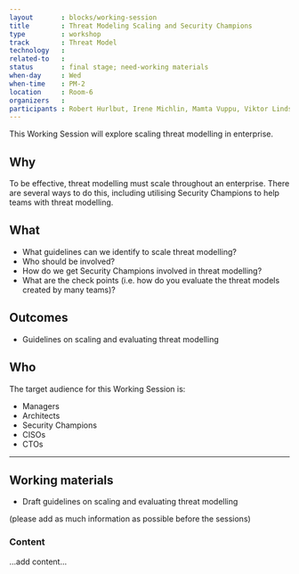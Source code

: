 ```yaml
---
layout       : blocks/working-session
title        : Threat Modeling Scaling and Security Champions
type         : workshop
track        : Threat Model
technology   :
related-to   :
status       : final stage; need-working materials
when-day     : Wed
when-time    : PM-2
location     : Room-6
organizers   :
participants : Robert Hurlbut, Irene Michlin, Mamta Vuppu, Viktor Lindström
---
```


This Working Session will explore scaling threat modelling in enterprise.

## Why

To be effective, threat modelling must scale throughout an enterprise. There are several ways to do this, including utilising Security Champions to help teams with threat modelling.

## What

- What guidelines can we identify to scale threat modelling?
- Who should be involved? 
- How do we get Security Champions involved in threat modelling?
- What are the check points (i.e. how do you evaluate the threat models created by many teams)?

## Outcomes

- Guidelines on scaling and evaluating threat modelling

## Who

The target audience for this Working Session is:

 -  Managers
 -  Architects
 -  Security Champions
 -  CISOs
 -  CTOs
 
 --- 

## Working materials

- Draft guidelines on scaling and evaluating threat modelling

(please add as much information as possible before the sessions)

### Content

...add content...

